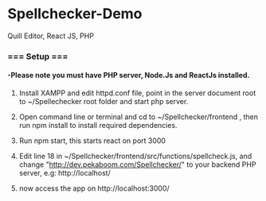 # Spellchecker-Demo
Quill Editor, React JS, PHP

### === Setup ===

#### -Please note you must have PHP server, Node.Js and ReactJs installed.

1. Install XAMPP and edit httpd.conf file, point in the server document root to ~/Spellechecker root folder and start php server.

2. Open command line or terminal and cd to ~/Spellchecker/frontend , then run npm install to install required dependencies.

3. Run npm start, this starts react on port 3000

4. Edit line 18 in ~/Spellchecker/frontend/src/functions/spellcheck.js, and change "http://dev.pekaboom.com/Spellchecker/" to your backend PHP server, e.g: http://localhost/

5. now access the app on http://localhost:3000/

